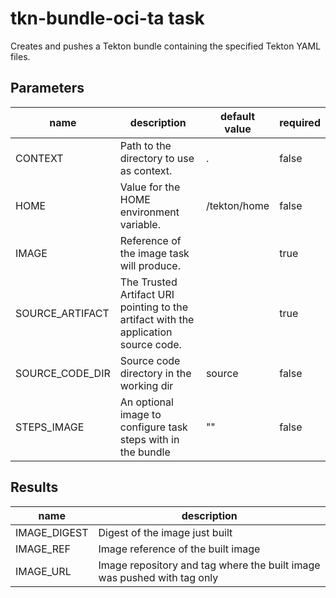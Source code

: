 # tkn-bundle-oci-ta task

Creates and pushes a Tekton bundle containing the specified Tekton YAML files.

## Parameters
|name|description|default value|required|
|---|---|---|---|
|CONTEXT|Path to the directory to use as context.|.|false|
|HOME|Value for the HOME environment variable.|/tekton/home|false|
|IMAGE|Reference of the image task will produce.||true|
|SOURCE_ARTIFACT|The Trusted Artifact URI pointing to the artifact with the application source code.||true|
|SOURCE_CODE_DIR|Source code directory in the working dir|source|false|
|STEPS_IMAGE|An optional image to configure task steps with in the bundle|""|false|

## Results
|name|description|
|---|---|
|IMAGE_DIGEST|Digest of the image just built|
|IMAGE_REF|Image reference of the built image|
|IMAGE_URL|Image repository and tag where the built image was pushed with tag only|

